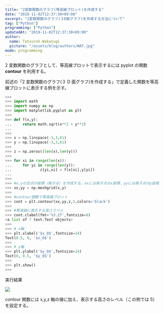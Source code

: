 ```yaml
---
title: "2変数関数のグラフ(等高線プロット)を作成する"
date: "2019-11-02T12:37:30+09:00"
excerpt: "2変数関数のグラフ(３D面グラフ)を作成する方法について"
tag: ["Python"]
programming: ["Python"]
updatedAt: "2019-11-02T12:37:30+09:00"
author:
  name: Tatsuroh Wakasugi
  picture: "/assets/blog/authors/WAT.jpg"
mode: programming
---
```


<div class="note_content_by_programming_language" id="note_content_Python">

2 変数関数のグラフとして、等高線プロットで表示するには pyplot の関数 **contour** を利用する。

前述の「2 変数関数のグラフ(３ D 面グラフ)を作成する」で定義した関数を等高線プロットに表示する例を示す。

```python
>>>
>>> import math
>>> import numpy as np
>>> import matplotlib.pyplot as plt
>>>
>>> def f(x,y):
...     return math.sqrt(x**2 + y**2)
...
>>>
>>> x = np.linspace(-3,3,61)
>>> y = np.linspace(-3,3,61)
>>>
>>> z = np.zeros((len(x),len(y)))
>>>
>>> for xi in range(len(x)):
...     for yi in range(len(y)):
...             z[yi,xi] = f(x[xi],y[yi])
...
>>>
>>> #x,yの交点の座標（格子点）を作成する。xxには格子点のx座標、yyには格子点のy座標が入る
>>> xx,yy = np.meshgrid(x,y)
>>>
>>> #contour関数で等高線プロット
>>> cont = plt.contour(xx,yy,z,5,colors='black')
>>>
>>> #等高線に表示する高さラベル
>>> cont.clabel(fmt='%3.2f',fontsize=8)
<a list of 7 text.Text objects>
>>>
>>> # x軸
>>> plt.xlabel('$x_0$',fontsize=14)
Text(0.5, 0, '$x_0$')
>>>
>>> # y軸
>>> plt.ylabel('$y_0$',fontsize=14)
Text(0, 0.5, '$y_0$')
>>>
>>> plt.show()
>>>
```

実行結果

![](/assets/note/programming/101_data_process/contour/Figure_13.png)

contour 関数には x,y,z 軸の値に加え、表示する高さのレベル（この例では 5）を設定する。

</div>
